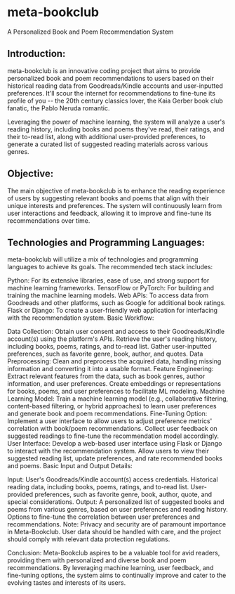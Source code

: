 # meta-bookclub

A Personalized Book and Poem Recommendation System

## Introduction:
meta-bookclub is an innovative coding project that aims to provide personalized book and poem recommendations to users based on their historical reading data from Goodreads/Kindle accounts and user-inputted preferences. It'll scour the internet for recommendations to fine-tune its profile of you -- the 20th century classics lover, the Kaia Gerber book club fanatic, the Pablo Neruda romantic. 

Leveraging the power of machine learning, the system will analyze a user's reading history, including books and poems they've read, their ratings, and their to-read list, along with additional user-provided preferences, to generate a curated list of suggested reading materials across various genres.


## Objective:
The main objective of meta-bookclub is to enhance the reading experience of users by suggesting relevant books and poems that align with their unique interests and preferences. The system will continuously learn from user interactions and feedback, allowing it to improve and fine-tune its recommendations over time.


## Technologies and Programming Languages:
meta-bookclub will utilize a mix of technologies and programming languages to achieve its goals. The recommended tech stack includes:

Python: For its extensive libraries, ease of use, and strong support for machine learning frameworks.
TensorFlow or PyTorch: For building and training the machine learning models.
Web APIs: To access data from Goodreads and other platforms, such as Google for additional book ratings.
Flask or Django: To create a user-friendly web application for interfacing with the recommendation system.
Basic Workflow:

Data Collection:
Obtain user consent and access to their Goodreads/Kindle account(s) using the platform's APIs.
Retrieve the user's reading history, including books, poems, ratings, and to-read list.
Gather user-inputted preferences, such as favorite genre, book, author, and quotes.
Data Preprocessing:
Clean and preprocess the acquired data, handling missing information and converting it into a usable format.
Feature Engineering:
Extract relevant features from the data, such as book genres, author information, and user preferences.
Create embeddings or representations for books, poems, and user preferences to facilitate ML modeling.
Machine Learning Model:
Train a machine learning model (e.g., collaborative filtering, content-based filtering, or hybrid approaches) to learn user preferences and generate book and poem recommendations.
Fine-Tuning Option:
Implement a user interface to allow users to adjust preference metrics' correlation with book/poem recommendations.
Collect user feedback on suggested readings to fine-tune the recommendation model accordingly.
User Interface:
Develop a web-based user interface using Flask or Django to interact with the recommendation system.
Allow users to view their suggested reading list, update preferences, and rate recommended books and poems.
Basic Input and Output Details:

Input:
User's Goodreads/Kindle account(s) access credentials.
Historical reading data, including books, poems, ratings, and to-read list.
User-provided preferences, such as favorite genre, book, author, quote, and special considerations.
Output:
A personalized list of suggested books and poems from various genres, based on user preferences and reading history.
Options to fine-tune the correlation between user preferences and recommendations.
Note: Privacy and security are of paramount importance in Meta-Bookclub. User data should be handled with care, and the project should comply with relevant data protection regulations.

Conclusion:
Meta-Bookclub aspires to be a valuable tool for avid readers, providing them with personalized and diverse book and poem recommendations. By leveraging machine learning, user feedback, and fine-tuning options, the system aims to continually improve and cater to the evolving tastes and interests of its users.
